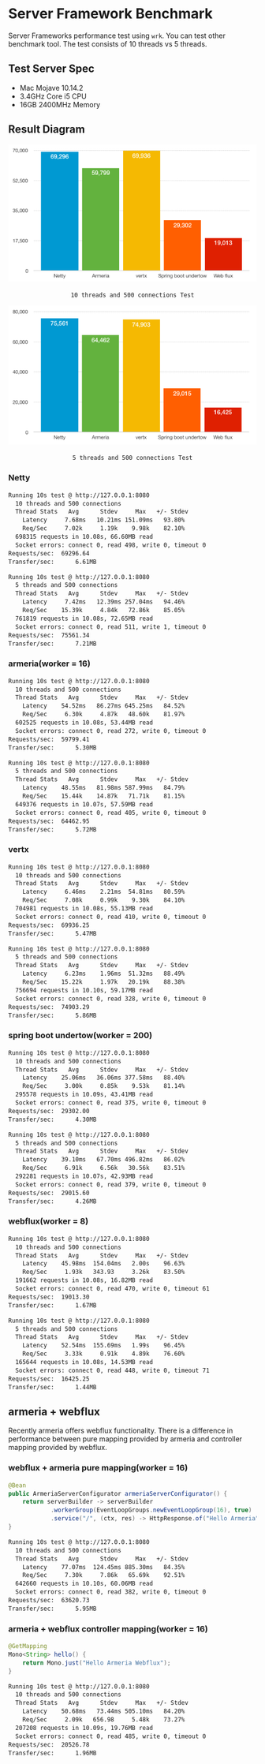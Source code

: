 # Server Framework Benchmark
Server Frameworks performance test using `wrk`. You can test other benchmark tool.
The test consists of 10 threads vs 5 threads.

## Test Server Spec
- Mac Mojave 10.14.2
- 3.4GHz Core i5 CPU
- 16GB 2400MHz Memory

## Result Diagram
<p align="center">
<kbd><img src="/image/result1.png"/></kbd>
</p>
<p align="center">
<code>10 threads and 500 connections Test</code>
</p>
<p align="center">
<kbd><img src="/image/result2.png"/></kbd>
</p>
<p align="center">
<code>5 threads and 500 connections Test</code>
</p>

### Netty
```bash
Running 10s test @ http://127.0.0.1:8080
  10 threads and 500 connections
  Thread Stats   Avg      Stdev     Max   +/- Stdev
    Latency     7.68ms   10.21ms 151.09ms   93.80%
    Req/Sec     7.02k     1.19k    9.98k    82.10%
  698315 requests in 10.08s, 66.60MB read
  Socket errors: connect 0, read 498, write 0, timeout 0
Requests/sec:  69296.64
Transfer/sec:      6.61MB
```

```bash
Running 10s test @ http://127.0.0.1:8080
  5 threads and 500 connections
  Thread Stats   Avg      Stdev     Max   +/- Stdev
    Latency     7.42ms   12.39ms 257.04ms   94.46%
    Req/Sec    15.39k     4.84k   72.86k    85.05%
  761819 requests in 10.08s, 72.65MB read
  Socket errors: connect 0, read 511, write 1, timeout 0
Requests/sec:  75561.34
Transfer/sec:      7.21MB
```

### armeria(worker = 16)
```bash
Running 10s test @ http://127.0.0.1:8080
  10 threads and 500 connections
  Thread Stats   Avg      Stdev     Max   +/- Stdev
    Latency    54.52ms   86.27ms 645.25ms   84.52%
    Req/Sec     6.30k     4.87k   48.60k    81.97%
  602525 requests in 10.08s, 53.44MB read
  Socket errors: connect 0, read 272, write 0, timeout 0
Requests/sec:  59799.41
Transfer/sec:      5.30MB
```

```bash
Running 10s test @ http://127.0.0.1:8080
  5 threads and 500 connections
  Thread Stats   Avg      Stdev     Max   +/- Stdev
    Latency    48.55ms   81.98ms 587.99ms   84.79%
    Req/Sec    15.44k    14.87k   71.71k    81.15%
  649376 requests in 10.07s, 57.59MB read
  Socket errors: connect 0, read 405, write 0, timeout 0
Requests/sec:  64462.95
Transfer/sec:      5.72MB
```

### vertx
```bash
Running 10s test @ http://127.0.0.1:8080
  10 threads and 500 connections
  Thread Stats   Avg      Stdev     Max   +/- Stdev
    Latency     6.46ms    2.21ms  54.81ms   80.59%
    Req/Sec     7.08k     0.99k    9.30k    84.10%
  704981 requests in 10.08s, 55.13MB read
  Socket errors: connect 0, read 410, write 0, timeout 0
Requests/sec:  69936.25
Transfer/sec:      5.47MB
```

```bash
Running 10s test @ http://127.0.0.1:8080
  5 threads and 500 connections
  Thread Stats   Avg      Stdev     Max   +/- Stdev
    Latency     6.23ms    1.96ms  51.32ms   88.49%
    Req/Sec    15.22k     1.97k   20.19k    88.38%
  756694 requests in 10.10s, 59.17MB read
  Socket errors: connect 0, read 328, write 0, timeout 0
Requests/sec:  74903.29
Transfer/sec:      5.86MB
```

### spring boot undertow(worker = 200)
```bash
Running 10s test @ http://127.0.0.1:8080
  10 threads and 500 connections
  Thread Stats   Avg      Stdev     Max   +/- Stdev
    Latency    25.06ms   36.06ms 377.58ms   88.40%
    Req/Sec     3.00k     0.85k    9.53k    81.14%
  295578 requests in 10.09s, 43.41MB read
  Socket errors: connect 0, read 375, write 0, timeout 0
Requests/sec:  29302.00
Transfer/sec:      4.30MB
```

```bash
Running 10s test @ http://127.0.0.1:8080
  5 threads and 500 connections
  Thread Stats   Avg      Stdev     Max   +/- Stdev
    Latency    39.10ms   67.70ms 496.82ms   86.02%
    Req/Sec     6.91k     6.56k   30.56k    83.51%
  292281 requests in 10.07s, 42.93MB read
  Socket errors: connect 0, read 379, write 0, timeout 0
Requests/sec:  29015.60
Transfer/sec:      4.26MB
```

### webflux(worker = 8)
```bash
Running 10s test @ http://127.0.0.1:8080
  10 threads and 500 connections
  Thread Stats   Avg      Stdev     Max   +/- Stdev
    Latency    45.98ms  154.04ms   2.00s    96.63%
    Req/Sec     1.93k   343.93     3.26k    83.50%
  191662 requests in 10.08s, 16.82MB read
  Socket errors: connect 0, read 470, write 0, timeout 61
Requests/sec:  19013.30
Transfer/sec:      1.67MB
```

```bash
Running 10s test @ http://127.0.0.1:8080
  5 threads and 500 connections
  Thread Stats   Avg      Stdev     Max   +/- Stdev
    Latency    52.54ms  155.69ms   1.99s    96.45%
    Req/Sec     3.33k     0.91k    4.89k    76.60%
  165644 requests in 10.08s, 14.53MB read
  Socket errors: connect 0, read 448, write 0, timeout 71
Requests/sec:  16425.25
Transfer/sec:      1.44MB
```

## armeria + webflux
Recently armeria offers webflux functionality. There is a difference in performance between pure mapping provided by armeria and controller mapping provided by webflux.

### webflux + armeria pure mapping(worker = 16)
```java
@Bean
public ArmeriaServerConfigurator armeriaServerConfigurator() {
    return serverBuilder -> serverBuilder
            .workerGroup(EventLoopGroups.newEventLoopGroup(16), true)
            .service("/", (ctx, res) -> HttpResponse.of("Hello Armeria"));
}
```
```bash
Running 10s test @ http://127.0.0.1:8080
  10 threads and 500 connections
  Thread Stats   Avg      Stdev     Max   +/- Stdev
    Latency    77.07ms  124.45ms 885.30ms   84.35%
    Req/Sec     7.30k     7.86k   65.69k    92.51%
  642660 requests in 10.10s, 60.06MB read
  Socket errors: connect 0, read 382, write 0, timeout 0
Requests/sec:  63620.73
Transfer/sec:      5.95MB
```

### armeria + webflux controller mapping(worker = 16)
```java
@GetMapping
Mono<String> hello() {
    return Mono.just("Hello Armeria Webflux");
}
```
```bash
Running 10s test @ http://127.0.0.1:8080
  10 threads and 500 connections
  Thread Stats   Avg      Stdev     Max   +/- Stdev
    Latency    50.68ms   73.44ms 505.10ms   84.20%
    Req/Sec     2.09k   656.98     5.48k    73.27%
  207208 requests in 10.09s, 19.76MB read
  Socket errors: connect 0, read 485, write 0, timeout 0
Requests/sec:  20526.78
Transfer/sec:      1.96MB
```